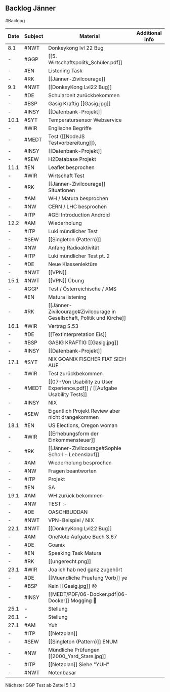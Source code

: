 ## Backlog Jänner
#Backlog

| Date | Subject | Material                                                                  | Additional info |
| ---- | ------- | ------------------------------------------------------------------------- | --------------- |
| 8.1  | #NWT    | Donkeykong lvl 22 Bug                                                     |                 |
| -    | #GGP    | [[5. Wirtschaftspolitk_Schüler.pdf]]                                      |                 |
| -    | #EN     | Listening Task                                                            |                 |
| -    | #RK     | [[Jänner-Zivilcourage]]                                                   |                 |
| 9.1  | #NWT    | [[DonkeyKong Lvl22 Bug]]                                                  |                 |
| -    | #DE     | Schularbeit zurückbekommen                                                |                 |
| -    | #BSP    | Gasig Kraftig [[Gasig.jpg]]                                               |                 |
| -    | #INSY   | [[Datenbank-Projekt]]                                                     |                 |
| 10.1 | #SYT    | Temperatursensor Webservice                                               |                 |
| -    | #WIR    | Englische Begriffe                                                        |                 |
| -    | #MEDT   | Test ([[NodeJS Testvorbereitung]]),                                       |                 |
| -    | #INSY   | [[Datenbank-Projekt]]                                                     |                 |
| -    | #SEW    | H2Database Projekt                                                        |                 |
| 11.1 | #EN     | Leaflet besprochen                                                        |                 |
| -    | #WIR    | Wirtschaft Test                                                           |                 |
| -    | #RK     | [[Jänner-Zivilcourage]] Situationen                                       |                 |
| -    | #AM     | WH / Matura besprochen                                                    |                 |
| -    | #NW     | CERN / LHC besprochen                                                     |                 |
| -    | #ITP    | #GEI Introduction Android                                                 |                 |
| 12.2 | #AM     | Wiederholung                                                              |                 |
| -    | #ITP    | Luki mündlicher Test                                                      |                 |
| -    | #SEW    | [[Singleton (Pattern)]]                                                   |                 |
| -    | #NW     | Anfang Radioaktivität                                                     |                 |
| -    | #ITP    | Luki mündlicher Test pt. 2                                                |                 |
| -    | #DE     | Neue Klassenlektüre                                                       |                 |
| -    | #NWT    | [[VPN]]                                                                   |                 |
| 15.1 | #NWT    | [[VPN]] Übung                                                             |                 |
| -    | #GGP    | Test / Österreichische / AMS                                              |                 |
| -    | #EN     | Matura listening                                                          |                 |
| -    | #RK     | [[Jänner-Zivilcourage#Zivilcourage in Gesellschaft, Politik und Kirche]]  |                 |
| 16.1 | #WIR    | Vertrag S.53                                                              |                 |
| -    | #DE     | [[Textinterpretation Eis]]                                                |                 |
| -    | #BSP    | GASIG KRAFTIG [[Gasig.jpg]]                                               |                 |
| -    | #INSY   | [[Datenbank-Projekt]]                                                     |                 |
| 17.1 | #SYT    | NIX GOANIX FISCHER FIAT SICH AUF                                          |                 |
| -    | #WIR    | Test zurückbekommen                                                       |                 |
| -    | #MEDT   | [[07-Von Usability zu User Experience.pdf]] / [[Aufgabe Usability Tests]] |                 |
| -    | #INSY   | NIX                                                                       |                 |
| -    | #SEW    | Eigentlich Projekt Review aber nicht drangekommen                         |                 |
| 18.1 | #EN     | US Elections, Oregon woman                                                |                 |
| -    | #WIR    | [[Erhebungsform der Einkommensteuer]]                                     |                 |
| -    | #RK     | [[Jänner-Zivilcourage#Sophie Scholl - Lebenslauf]]                        |                 |
| -    | #AM     | Wiederholung besprochen                                                   |                 |
| -    | #NW     | Fragen beantworten                                                        |                 |
| -    | #ITP    | Projekt                                                                   |                 |
| -    | #EN     | SA                                                                        |                 |
| 19.1 | #AM     | WH zurück bekommen                                                        |                 |
| -    | #NW     | TEST :-                                                                   |                 |
| -    | #DE     | OASCHBUDDAN                                                               |                 |
| -    | #NWT    | VPN-Beispiel / NIX                                                        |                 |
| 22.1 | #NWT    | [[DonkeyKong Lvl22 Bug]]                                                  |                 |
| -    | #AM     | OneNote Aufgabe Buch 3.67                                                 |                 |
| -    | #DE     | Goanix                                                                    |                 |
| -    | #EN     | Speaking Task Matura                                                      |                 |
| -    | #RK     | [[ungerecht.png]]                                                         |                 |
| 23.1 | #WIR    | Joa ich hab ned ganz zugehört                                             |                 |
| -    | #DE     | [[Muendliche Pruefung Vorb]] ye                                           |                 |
| -    | #BSP    | Kein [[Gasig.jpg]] 😞                                                     |                 |
| -    | #INSY   | [[MEDT/PDF/06-Docker.pdf\|06-Docker]] Mogging 🗿                          |                 |
| 25.1 | -       | Stellung                                                                  |                 |
| 26.1 | -       | Stellung                                                                  |                 |
| 27.1 | #AM     | Yuh                                                                       |                 |
| -    | #ITP    | [[Netzplan]]                                                              |                 |
| -    | #SEW    | [[Singleton (Pattern)]] ENUM                                              |                 |
| -    | #NW     | Mündliche Prüfungen [[2000_Yard_Stare.jpg]]                               |                 |
| -    | #ITP    | [[Netzplan]] Siehe "YUH"                                                  |                 |
| -     | #NWT         | Notenbasar                                                                          |                 |

Nächster GGP Test ab
Zettel 5 1.3